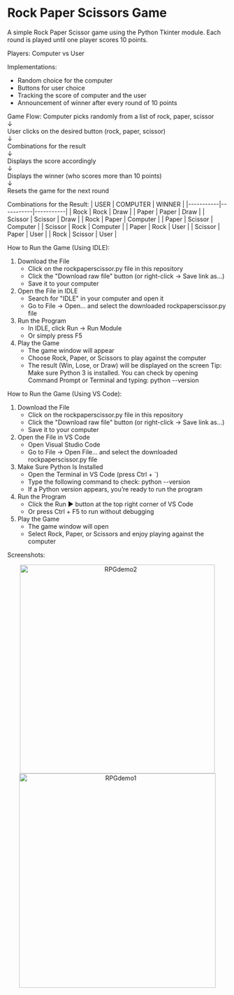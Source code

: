 # Rock Paper Scissors Game

A simple Rock Paper Scissor game using the Python Tkinter module. Each round is played until one player scores 10 points.

Players: Computer vs User

Implementations:
- Random choice for the computer
- Buttons for user choice
- Tracking the score of computer and the user
- Announcement of winner after every round of 10 points

Game Flow:
Computer picks randomly from a list of rock, paper, scissor  
↓  
User clicks on the desired button (rock, paper, scissor)  
↓  
Combinations for the result  
↓  
Displays the score accordingly  
↓  
Displays the winner (who scores more than 10 points)  
↓  
Resets the game for the next round  


Combinations for the Result:
| USER     | COMPUTER | WINNER    |
|-----------|-----------|-----------|
| Rock      | Rock      | Draw      |
| Paper     | Paper     | Draw      |
| Scissor   | Scissor   | Draw      |
| Rock      | Paper     | Computer  |
| Paper     | Scissor   | Computer  |
| Scissor   | Rock      | Computer  |
| Paper     | Rock      | User      |
| Scissor   | Paper     | User      |
| Rock      | Scissor   | User      |

How to Run the Game (Using IDLE):
1. Download the File
   - Click on the rockpaperscissor.py file in this repository
   - Click the "Download raw file" button (or right-click → Save link as...)
   - Save it to your computer
2. Open the File in IDLE
   - Search for "IDLE" in your computer and open it
   - Go to File → Open... and select the downloaded rockpaperscissor.py file
3. Run the Program
   - In IDLE, click Run → Run Module
   - Or simply press F5
4. Play the Game
   - The game window will appear
   - Choose Rock, Paper, or Scissors to play against the computer
   - The result (Win, Lose, or Draw) will be displayed on the screen
Tip: Make sure Python 3 is installed. You can check by opening Command Prompt or Terminal and typing:
python --version

How to Run the Game (Using VS Code):
1. Download the File
   - Click on the rockpaperscissor.py file in this repository
   - Click the "Download raw file" button (or right-click → Save link as...)
   - Save it to your computer
2. Open the File in VS Code
   - Open Visual Studio Code
   - Go to File → Open File... and select the downloaded rockpaperscissor.py file
3. Make Sure Python Is Installed
   - Open the Terminal in VS Code (press Ctrl + `)
   - Type the following command to check:
     python --version
   - If a Python version appears, you’re ready to run the program
4. Run the Program
   - Click the Run ▶️ button at the top right corner of VS Code
   - Or press Ctrl + F5 to run without debugging
5. Play the Game
   - The game window will open
   - Select Rock, Paper, or Scissors and enjoy playing against the computer

Screenshots:
<p align="center">
  <img width="446" height="477" alt="RPGdemo2" src="https://github.com/user-attachments/assets/980fd7c3-6443-4dbd-926e-a01e77958cf8" />
  <img width="450" height="490" alt="RPGdemo1" src="https://github.com/user-attachments/assets/160c8804-ff3d-405f-8153-7d5fdbcf84d5" />
</p>


                    
